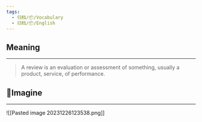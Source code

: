 ```yaml
---
tags:
  - 归档/📦/Vocabulary
  - 归档/📦/English
---
```


## Meaning

---

> A review is an evaluation or assessment of something, usually a product, service, of performance.

## 💭Imagine

---

![[Pasted image 20231226123538.png]]
